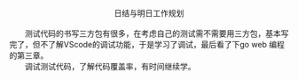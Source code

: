 <center>日结与明日工作规划</center>
<br/>
&emsp;&emsp;测试代码的书写三方包有很多，在考虑自己的测试需不需要用三方包，基本写完了，但不了解VScode的调试功能，于是学习了调试，最后看了下go web 编程的第三章。
<br/>
&emsp;&emsp;调试测试代码，了解代码覆盖率，有时间继续学。